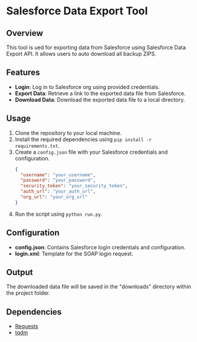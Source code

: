 # Salesforce Data Export Tool

## Overview
This tool is ued for exporting data from Salesforce using Salesforce Data Export API. It allows users to auto download all backup ZIPS.

## Features
- **Login**: Log in to Salesforce org using provided credentials.
- **Export Data**: Retrieve a link to the exported data file from Salesforce.
- **Download Data**: Download the exported data file to a local directory.

## Usage
1. Clone the repository to your local machine.
2. Install the required dependencies using `pip install -r requirements.txt`.
3. Create a `config.json` file with your Salesforce credentials and configuration.
    ```json
    {
      "username": "your_username",
      "password": "your_password",
      "security_token": "your_security_token",
      "auth_url": "your_auth_url",
      "org_url": "your_org_url"
    }
    ```
4. Run the script using `python run.py`.

## Configuration
- **config.json**: Contains Salesforce login credentials and configuration.
- **login.xml**: Template for the SOAP login request.

## Output
The downloaded data file will be saved in the "downloads" directory within the project folder.

## Dependencies
- [Requests](https://docs.python-requests.org/en/latest/)
- [tqdm](https://github.com/tqdm/tqdm)


